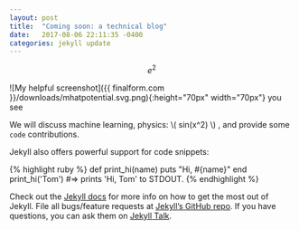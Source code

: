 ```yaml
---
layout: post
title:  "Coming soon: a technical blog"
date:   2017-08-06 22:11:35 -0400
categories: jekyll update
---
```

<script type="text/javascript"
    src="http://cdn.mathjax.org/mathjax/latest/MathJax.js?config=TeX-AMS-MML_HTMLorMML">
</script>


$$ e^2 $$

![My helpful screenshot]({{ finalform.com }}/downloads/mhatpotential.svg.png){:height="70px" width="70px"} you see


We will discuss machine learning, physics: \\( sin(x^2) \\) , and provide some  `code` contributions.


Jekyll also offers powerful support for code snippets:

{% highlight ruby %}
def print_hi(name)
  puts "Hi, #{name}"
end
print_hi('Tom')
#=> prints 'Hi, Tom' to STDOUT.
{% endhighlight %}

Check out the [Jekyll docs][jekyll-docs] for more info on how to get the most out of Jekyll. File all bugs/feature requests at [Jekyll’s GitHub repo][jekyll-gh]. If you have questions, you can ask them on [Jekyll Talk][jekyll-talk].

[jekyll-docs]: https://jekyllrb.com/docs/home
[jekyll-gh]:   https://github.com/jekyll/jekyll
[jekyll-talk]: https://talk.jekyllrb.com/
